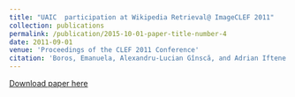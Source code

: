 ```yaml
---
title: "UAIC  participation at Wikipedia Retrieval@ ImageCLEF 2011"
collection: publications
permalink: /publication/2015-10-01-paper-title-number-4
date: 2011-09-01
venue: 'Proceedings of the CLEF 2011 Conference'
citation: 'Boros, Emanuela, Alexandru-Lucian Gînscă, and Adrian Iftene. "UAIC's participation at Wikipedia Retrieval@ ImageCLEF 2011." (2011). Proceedings of the CLEF 2011 Conference, Amsterdam, The Netherlands, September 19-22, 2011.'
---
```


[Download paper here](https://citeseerx.ist.psu.edu/viewdoc/download?doi=10.1.1.665.8100&rep=rep1&type=pdf)

